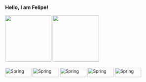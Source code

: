 ### Hello, I am Felipe! 

<div>
    <img height="150em" src="https://github-readme-stats-ten-gilt.vercel.app/api?username=Felipe-Magalhaes-Lopes&show_icons=true&theme=dark&count_private=true">
    <img height="150em" src="https://github-readme-stats-ten-gilt.vercel.app/api/top-langs/?username=Felipe-Magalhaes-Lopes&layout=compact&theme=dark">
</div>

<div style="display: inline_block"><br>
 <img align="center" alt="Spring" height="30" width="85" src="https://img.shields.io/badge/Java-ED8B00?style=for-the-badge&logo=openjdk&logoColor=white">
 <img align="center" alt="Spring" height="30" width="85" src="https://img.shields.io/badge/Spring-6DB33F?style=for-the-badge&logo=spring&logoColor=white">
 <img align="center" alt="Spring" height="30" width="85" src="https://img.shields.io/badge/JavaScript-323330?style=for-the-badge&logo=javascript&logoColor=F7DF1E">
 <img align="center" alt="Spring" height="30" width="85" src="https://img.shields.io/badge/HTML5-E34F26?style=for-the-badge&logo=html5&logoColor=white">
 <img align="center" alt="Spring" height="30" width="85" src="https://img.shields.io/badge/CSS3-1572B6?style=for-the-badge&logo=css3&logoColor=whitee">
</div>


